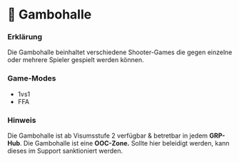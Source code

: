 # 🔫 Gambohalle

### Erklärung <a href="#0-toc-title" id="0-toc-title"></a>

Die Gambohalle beinhaltet verschiedene Shooter-Games die gegen einzelne oder mehrere Spieler gespielt werden können.

### Game-Modes <a href="#1-toc-title" id="1-toc-title"></a>

* 1vs1
* FFA

### Hinweis <a href="#2-toc-title" id="2-toc-title"></a>

Die Gambohalle ist ab Visumsstufe 2 verfügbar & betretbar in jedem **GRP-Hub**. Die Gambohalle ist eine **OOC-Zone.** Sollte hier beleidigt werden, kann dieses im Support sanktioniert werden.
